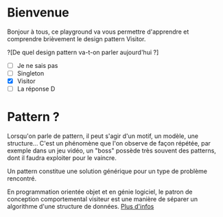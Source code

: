 # Bienvenue

Bonjour à tous, ce playground va vous permettre d'apprendre et comprendre brièvement le design pattern Visitor.

?[De quel design pattern va-t-on parler aujourd'hui ?]
-[ ] Je ne sais pas
-[ ] Singleton
-[x] Visitor
-[ ] La réponse D

# Pattern ?

Lorsqu'on parle de pattern, il peut s'agir d'un motif, un modèle, une structure... C'est un phénomène que l'on observe de façon répétée, par exemple dans un jeu vidéo, un "boss" possède très souvent des patterns, dont il faudra exploiter pour le vaincre.


Un pattern constitue une solution générique pour un type de problème rencontré.



En programmation orientée objet et en génie logiciel, le patron de conception comportemental visiteur est une manière de séparer un algorithme d'une structure de données. [Plus d'infos](https://fr.wikipedia.org/wiki/Visiteur_(patron_de_conception))


```
